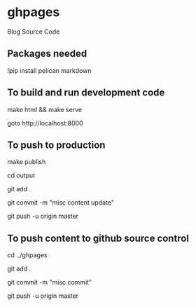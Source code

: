 # ghpages
Blog Source Code

Packages needed
---------------

!pip install pelican markdown

To build and run development code
---------------------------------
make html && make serve

goto  http://localhost:8000

To push to production
---------------------
make publish

cd output

git add .

git commit -m "misc content update"

git push -u origin master

To push content to github source control
----------------------------------------
cd ../ghpages

git add .

git commit -m "misc commit"

git push -u origin master


